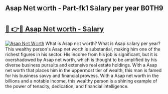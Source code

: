 ## Asap N𝚎t w𝚘rth - Part-fk1 S𝚊lary per year B0TH9

# <h2><a href="http://gc4cyo.nevu.top/?p=Asap">🔗 👉🔴 Asap N𝚎t w𝚘rth - S𝚊lary</a></h2>

[![Asap N𝚎t W𝚘rth](https://i.imgur.com/Oavwk0R.jpeg)](http://gc4cyo.nevu.top/?p=Asap)
What is Asap n𝚎t w𝚘rth? What is Asap s𝚊lary per year?
This wealthy person's Asap net worth is substantial, making him one of the richest figures in his sector. His income from his job is significant, but it is overshadowed by Asap net worth, which is thought to be amplified by his diverse business pursuits and extensive real estate holdings. With a Asap net worth that places him in the uppermost tier of wealth, this man is famed for his business savvy and financial prowess. With a Asap net worth in the billions and a notable income, this wealthy person is a shining example of the power of tenacity, dedication, and financial intelligence.
